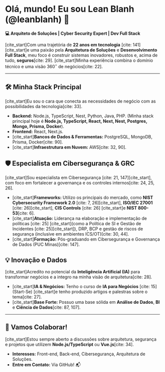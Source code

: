 # Olá, mundo! Eu sou **Lean Blanh** (@leanblanh) 👋

**💻 Arquiteto de Soluções | Cyber Security Expert | Dev Full Stack**

[cite_start]Com uma trajetória de **22 anos em tecnologia** [cite: 141] [cite_start]e uma paixão pela **Arquitetura de Soluções** e **Desenvolvimento Full Stack**, meu foco é construir sistemas inovadores, robustos e, acima de tudo, **seguros**[cite: 29]. [cite_start]Minha experiência combina o domínio técnico e uma visão $360^{\circ}$ de negócios[cite: 22].

---

## 🛠️ Minha Stack Principal

[cite_start]Eu sou o cara que conecta as necessidades de negócio com as possibilidades da tecnologia[cite: 33].

* **Backend:** Node.js, TypeScript, Nest, Python, Java, PHP. (Minha stack principal hoje é **Node.js, TypeScript, React, Next, Nest, Postgres, Mongo, Prisma, Docker**).
* **Frontend:** React, Next.js.
* [cite_start]**Bancos de Dados & Ferramentas:** PostgreSQL, MongoDB, Prisma, Docker[cite: 90].
* [cite_start]**Infraestrutura em Nuvem:** AWS[cite: 32, 90].

## 🛡️ Especialista em Cibersegurança & GRC

[cite_start]Sou especialista em Cibersegurança [cite: 21, 147][cite_start], com foco em fortalecer a governança e os controles internos[cite: 24, 25, 26].

* [cite_start]**Frameworks:** Utilizo os principais do mercado, como **NIST Cybersecurity Framework 2.0** [cite: 7, 26][cite_start], **ISO/IEC 27001** [cite: 26][cite_start], **CIS Controls** [cite: 26] [cite_start]e **NIST 800-53**[cite: 6].
* [cite_start]**Atuação:** Liderança na elaboração e implementação de políticas [cite: 25] [cite_start](como a Política de SI e Gestão de Incidentes [cite: 25][cite_start]), DRP, BCP e gestão de riscos de segurança (inclusive em ambientes ICS/OT)[cite: 30, 44].
* [cite_start]**Formação:** Pós-graduando em Cibersegurança e Governança de Dados (PUC Minas)[cite: 147].

## 💡 Inovação e Dados

[cite_start]Acredito no potencial da **Inteligência Artificial (IA)** para transformar negócios e a integro na minha visão de arquitetura[cite: 28].

* [cite_start]**IA & Negócios:** Tenho o curso de **IA para Negócios** [cite: 15] (Start-Se) [cite_start]e tenho produzido artigos e palestras sobre o tema[cite: 27].
* [cite_start]**Base Forte:** Possuo uma base sólida em **Análise de Dados**, **BI** e **Ciência de Dados**[cite: 87, 107].

---

## 🤝 Vamos Colaborar!

[cite_start]Estou sempre aberto a discussões sobre arquitetura, segurança e projetos que utilizem **Node.js/TypeScript** ou **Vue.js**[cite: 34].

* **Interesses:** Front-end, Back-end, Cibersegurança, Arquitetura de Soluções.
* **Entre em Contato:** Via GitHub! 📬

